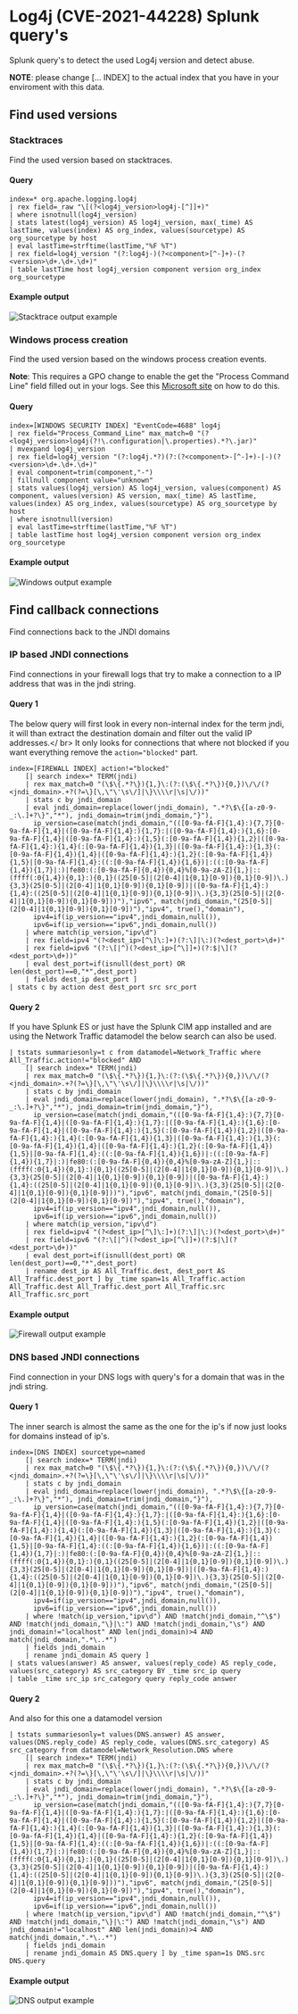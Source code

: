 # Log4j (CVE-2021-44228) Splunk query's
Splunk query's to detect the used Log4j version and detect abuse.

**NOTE**: please change [... INDEX] to the actual index that you have in your enviroment with this data.

## Find used versions
### Stacktraces
Find the used version based on stacktraces.

#### Query
```
index=* org.apache.logging.log4j 
| rex field=_raw "\[(?<log4j_version>log4j-[^]]+)" 
| where isnotnull(log4j_version) 
| stats latest(log4j_version) AS log4j_version, max(_time) AS lastTime, values(index) AS org_index, values(sourcetype) AS org_sourcetype by host 
| eval lastTime=strftime(lastTime,"%F %T")
| rex field=log4j_version "(?:log4j-)(?<component>[^-]+)-(?<version>\d+.\d+.\d+)"
| table lastTime host log4j_version component version org_index org_sourcetype
```
#### Example output
![Stacktrace output example](/images/log4j_stacktrace.PNG?raw=true "Stracktrace example output")

### Windows process creation
Find the used version based on the windows process creation events. 

**Note**: This requires a GPO change to enable the get the "Process Command Line" field filled out in your logs. See this [Microsoft site](https://docs.microsoft.com/en-us/windows-server/identity/ad-ds/manage/component-updates/command-line-process-auditing) on how to do this.

#### Query
```
index=[WINDOWS SECURITY INDEX] "EventCode=4688" log4j
| rex field="Process_Command_Line" max_match=0 "(?<log4j_version>log4j(?!\.configuration|\.properties).*?\.jar)" 
| mvexpand log4j_version
| rex field=log4j_version "(?:log4j.*?)(?:(?<component>-[^-]+)-|-)(?<version>\d+.\d+.\d+)"
| eval component=trim(component,"-")
| fillnull component value="unknown"
| stats values(log4j_version) AS log4j_version, values(component) AS component, values(version) AS version, max(_time) AS lastTime, values(index) AS org_index, values(sourcetype) AS org_sourcetype by host 
| where isnotnull(version)
| eval lastTime=strftime(lastTime,"%F %T")
| table lastTime host log4j_version component version org_index org_sourcetype
```
#### Example output
![Windows output example](/images/log4j_windows.PNG?raw=true "Windows example output")

## Find callback connections
Find connections back to the JNDI domains

### IP based JNDI connections
Find connections in your firewall logs that try to make a connection to a IP address that was in the jndi string.

#### Query 1
The below query will first look in every non-internal index for the term jndi, it will than extract the destination domain and filter out the valid IP addresses.</ br>
It only looks for connections that where not blocked if you want everything remove the `action="blocked"` part.
```
index=[FIREWALL INDEX] action!="blocked"
    [| search index=* TERM(jndi) 
    | rex max_match=0 "(\$\{.*?\}){1,}\:(?:(\$\{.*?\}){0,})\/\/(?<jndi_domain>.+?(?=\}[\,\"\'\s\/]|\}\\\\r|\s|\/))"
    | stats c by jndi_domain 
    | eval jndi_domain=replace(lower(jndi_domain), ".*?\$\{[a-z0-9-_:\.]+?\}","*"), jndi_domain=trim(jndi_domain,"}"),
      ip_version=case(match(jndi_domain,"(([0-9a-fA-F]{1,4}:){7,7}[0-9a-fA-F]{1,4}|([0-9a-fA-F]{1,4}:){1,7}:|([0-9a-fA-F]{1,4}:){1,6}:[0-9a-fA-F]{1,4}|([0-9a-fA-F]{1,4}:){1,5}(:[0-9a-fA-F]{1,4}){1,2}|([0-9a-fA-F]{1,4}:){1,4}(:[0-9a-fA-F]{1,4}){1,3}|([0-9a-fA-F]{1,4}:){1,3}(:[0-9a-fA-F]{1,4}){1,4}|([0-9a-fA-F]{1,4}:){1,2}(:[0-9a-fA-F]{1,4}){1,5}|[0-9a-fA-F]{1,4}:((:[0-9a-fA-F]{1,4}){1,6})|:((:[0-9a-fA-F]{1,4}){1,7}|:)|fe80:(:[0-9a-fA-F]{0,4}){0,4}%[0-9a-zA-Z]{1,}|::(ffff(:0{1,4}){0,1}:){0,1}((25[0-5]|(2[0-4]|1{0,1}[0-9]){0,1}[0-9])\.){3,3}(25[0-5]|(2[0-4]|1{0,1}[0-9]){0,1}[0-9])|([0-9a-fA-F]{1,4}:){1,4}:((25[0-5]|(2[0-4]|1{0,1}[0-9]){0,1}[0-9])\.){3,3}(25[0-5]|(2[0-4]|1{0,1}[0-9]){0,1}[0-9]))"),"ipv6", match(jndi_domain,"(25[0-5]|(2[0-4]|1{0,1}[0-9]){0,1}[0-9])"),"ipv4", true(),"domain"), 
      ipv4=if(ip_version=="ipv4",jndi_domain,null()), 
      ipv6=if(ip_version=="ipv6",jndi_domain,null())
    | where match(ip_version,"ipv\d") 
    | rex field=ipv4 "(?<dest_ip>[^\]\:]+)(?:\]|\:)(?<dest_port>\d+)"
    | rex field=ipv6 "(?:\[|^)(?<dest_ip>[^\]]+)(?:$|\](?<dest_port>\d+))"
    | eval dest_port=if(isnull(dest_port) OR len(dest_port)==0,"*",dest_port)
    | fields dest_ip dest_port ] 
| stats c by action dest dest_port src src_port
```

#### Query 2
If you have Splunk ES or just have the Splunk CIM app installed and are using the Network Traffic datamodel the below search can also be used.
```
| tstats summariesonly=t c from datamodel=Network_Traffic where All_Traffic.action!="blocked" AND 
    [| search index=* TERM(jndi) 
    | rex max_match=0 "(\$\{.*?\}){1,}\:(?:(\$\{.*?\}){0,})\/\/(?<jndi_domain>.+?(?=\}[\,\"\'\s\/]|\}\\\\r|\s|\/))" 
    | stats c by jndi_domain 
    | eval jndi_domain=replace(lower(jndi_domain), ".*?\$\{[a-z0-9-_:\.]+?\}","*"), jndi_domain=trim(jndi_domain,"}"),
      ip_version=case(match(jndi_domain,"(([0-9a-fA-F]{1,4}:){7,7}[0-9a-fA-F]{1,4}|([0-9a-fA-F]{1,4}:){1,7}:|([0-9a-fA-F]{1,4}:){1,6}:[0-9a-fA-F]{1,4}|([0-9a-fA-F]{1,4}:){1,5}(:[0-9a-fA-F]{1,4}){1,2}|([0-9a-fA-F]{1,4}:){1,4}(:[0-9a-fA-F]{1,4}){1,3}|([0-9a-fA-F]{1,4}:){1,3}(:[0-9a-fA-F]{1,4}){1,4}|([0-9a-fA-F]{1,4}:){1,2}(:[0-9a-fA-F]{1,4}){1,5}|[0-9a-fA-F]{1,4}:((:[0-9a-fA-F]{1,4}){1,6})|:((:[0-9a-fA-F]{1,4}){1,7}|:)|fe80:(:[0-9a-fA-F]{0,4}){0,4}%[0-9a-zA-Z]{1,}|::(ffff(:0{1,4}){0,1}:){0,1}((25[0-5]|(2[0-4]|1{0,1}[0-9]){0,1}[0-9])\.){3,3}(25[0-5]|(2[0-4]|1{0,1}[0-9]){0,1}[0-9])|([0-9a-fA-F]{1,4}:){1,4}:((25[0-5]|(2[0-4]|1{0,1}[0-9]){0,1}[0-9])\.){3,3}(25[0-5]|(2[0-4]|1{0,1}[0-9]){0,1}[0-9]))"),"ipv6", match(jndi_domain,"(25[0-5]|(2[0-4]|1{0,1}[0-9]){0,1}[0-9])"),"ipv4", true(),"domain"), 
      ipv4=if(ip_version=="ipv4",jndi_domain,null()), 
      ipv6=if(ip_version=="ipv6",jndi_domain,null())
    | where match(ip_version,"ipv\d") 
    | rex field=ipv4 "(?<dest_ip>[^\]\:]+)(?:\]|\:)(?<dest_port>\d+)"
    | rex field=ipv6 "(?:\[|^)(?<dest_ip>[^\]]+)(?:$|\](?<dest_port>\d+))"
    | eval dest_port=if(isnull(dest_port) OR len(dest_port)==0,"*",dest_port)
    | rename dest_ip AS All_Traffic.dest, dest_port AS All_Traffic.dest_port ] by _time span=1s All_Traffic.action All_Traffic.dest All_Traffic.dest_port All_Traffic.src All_Traffic.src_port
```

#### Example output
![Firewall output example](/images/log4j_firewall.PNG?raw=true "Firewall example output")

### DNS based JNDI connections
Find connection in your DNS logs with query's for a domain that was in the jndi string.

#### Query 1
The inner search is almost the same as the one for the ip's if now just looks for domains instead of ip's.
```
index=[DNS INDEX] sourcetype=named 
    [| search index=* TERM(jndi) 
    | rex max_match=0 "(\$\{.*?\}){1,}\:(?:(\$\{.*?\}){0,})\/\/(?<jndi_domain>.+?(?=\}[\,\"\'\s\/]|\}\\\\r|\s|\/))" 
    | stats c by jndi_domain 
    | eval jndi_domain=replace(lower(jndi_domain), ".*?\$\{[a-z0-9-_:\.]+?\}","*"), jndi_domain=trim(jndi_domain,"}"),
      ip_version=case(match(jndi_domain,"(([0-9a-fA-F]{1,4}:){7,7}[0-9a-fA-F]{1,4}|([0-9a-fA-F]{1,4}:){1,7}:|([0-9a-fA-F]{1,4}:){1,6}:[0-9a-fA-F]{1,4}|([0-9a-fA-F]{1,4}:){1,5}(:[0-9a-fA-F]{1,4}){1,2}|([0-9a-fA-F]{1,4}:){1,4}(:[0-9a-fA-F]{1,4}){1,3}|([0-9a-fA-F]{1,4}:){1,3}(:[0-9a-fA-F]{1,4}){1,4}|([0-9a-fA-F]{1,4}:){1,2}(:[0-9a-fA-F]{1,4}){1,5}|[0-9a-fA-F]{1,4}:((:[0-9a-fA-F]{1,4}){1,6})|:((:[0-9a-fA-F]{1,4}){1,7}|:)|fe80:(:[0-9a-fA-F]{0,4}){0,4}%[0-9a-zA-Z]{1,}|::(ffff(:0{1,4}){0,1}:){0,1}((25[0-5]|(2[0-4]|1{0,1}[0-9]){0,1}[0-9])\.){3,3}(25[0-5]|(2[0-4]|1{0,1}[0-9]){0,1}[0-9])|([0-9a-fA-F]{1,4}:){1,4}:((25[0-5]|(2[0-4]|1{0,1}[0-9]){0,1}[0-9])\.){3,3}(25[0-5]|(2[0-4]|1{0,1}[0-9]){0,1}[0-9]))"),"ipv6", match(jndi_domain,"(25[0-5]|(2[0-4]|1{0,1}[0-9]){0,1}[0-9])"),"ipv4", true(),"domain"), 
      ipv4=if(ip_version=="ipv4",jndi_domain,null()), 
      ipv6=if(ip_version=="ipv6",jndi_domain,null())
    | where !match(ip_version,"ipv\d") AND !match(jndi_domain,"^\$") AND !match(jndi_domain,"\}|\:") AND !match(jndi_domain,"\s") AND jndi_domain!="localhost" AND len(jndi_domain)>4 AND match(jndi_domain,".*\..*")
    | fields jndi_domain 
    | rename jndi_domain AS query ]
| stats values(answer) AS answer, values(reply_code) AS reply_code, values(src_category) AS src_category BY _time src_ip query
| table _time src_ip src_category query reply_code answer
```

#### Query 2
And also for this one a datamodel version
```
| tstats summariesonly=t values(DNS.answer) AS answer, values(DNS.reply_code) AS reply_code, values(DNS.src_category) AS src_category from datamodel=Network_Resolution.DNS where 
    [| search index=* TERM(jndi) 
    | rex max_match=0 "(\$\{.*?\}){1,}\:(?:(\$\{.*?\}){0,})\/\/(?<jndi_domain>.+?(?=\}[\,\"\'\s\/]|\}\\\\r|\s|\/))" 
    | stats c by jndi_domain 
    | eval jndi_domain=replace(lower(jndi_domain), ".*?\$\{[a-z0-9-_:\.]+?\}","*"), jndi_domain=trim(jndi_domain,"}"),
      ip_version=case(match(jndi_domain,"(([0-9a-fA-F]{1,4}:){7,7}[0-9a-fA-F]{1,4}|([0-9a-fA-F]{1,4}:){1,7}:|([0-9a-fA-F]{1,4}:){1,6}:[0-9a-fA-F]{1,4}|([0-9a-fA-F]{1,4}:){1,5}(:[0-9a-fA-F]{1,4}){1,2}|([0-9a-fA-F]{1,4}:){1,4}(:[0-9a-fA-F]{1,4}){1,3}|([0-9a-fA-F]{1,4}:){1,3}(:[0-9a-fA-F]{1,4}){1,4}|([0-9a-fA-F]{1,4}:){1,2}(:[0-9a-fA-F]{1,4}){1,5}|[0-9a-fA-F]{1,4}:((:[0-9a-fA-F]{1,4}){1,6})|:((:[0-9a-fA-F]{1,4}){1,7}|:)|fe80:(:[0-9a-fA-F]{0,4}){0,4}%[0-9a-zA-Z]{1,}|::(ffff(:0{1,4}){0,1}:){0,1}((25[0-5]|(2[0-4]|1{0,1}[0-9]){0,1}[0-9])\.){3,3}(25[0-5]|(2[0-4]|1{0,1}[0-9]){0,1}[0-9])|([0-9a-fA-F]{1,4}:){1,4}:((25[0-5]|(2[0-4]|1{0,1}[0-9]){0,1}[0-9])\.){3,3}(25[0-5]|(2[0-4]|1{0,1}[0-9]){0,1}[0-9]))"),"ipv6", match(jndi_domain,"(25[0-5]|(2[0-4]|1{0,1}[0-9]){0,1}[0-9])"),"ipv4", true(),"domain"), 
      ipv4=if(ip_version=="ipv4",jndi_domain,null()), 
      ipv6=if(ip_version=="ipv6",jndi_domain,null())
    | where !match(ip_version,"ipv\d") AND !match(jndi_domain,"^\$") AND !match(jndi_domain,"\}|\:") AND !match(jndi_domain,"\s") AND jndi_domain!="localhost" AND len(jndi_domain)>4 AND match(jndi_domain,".*\..*")
    | fields jndi_domain
    | rename jndi_domain AS DNS.query ] by _time span=1s DNS.src DNS.query
```

#### Example output
![DNS output example](/images/log4j_dns.PNG?raw=true "DNS example output")
